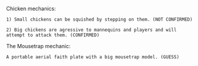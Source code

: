 Chicken mechanics: 

	1) Small chickens can be squished by stepping on them. (NOT CONFIRMED)
	
	2) Big chickens are agressive to mannequins and players and will attempt to attack them. (CONFIRMED)

The Mousetrap mechanic: 

    A portable aerial faith plate with a big mousetrap model. (GUESS)
